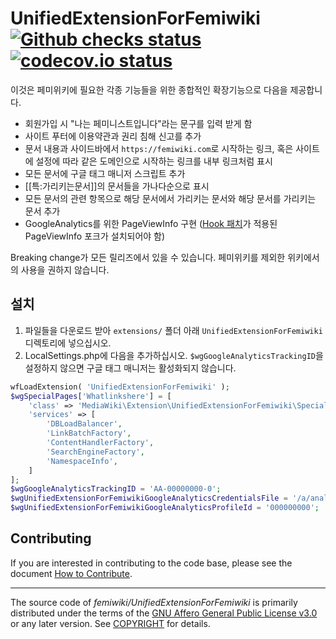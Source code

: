 # UnifiedExtensionForFemiwiki [![Github checks status]][github checks link] [![codecov.io status]][codecov.io link]

이것은 페미위키에 필요한 각종 기능들을 위한 종합적인 확장기능으로 다음을 제공합니다.

- 회원가입 시 "나는 페미니스트입니다"라는 문구를 입력 받게 함
- 사이트 푸터에 이용약관과 권리 침해 신고를 추가
- 문서 내용과 사이드바에서 `https://femiwiki.com`로 시작하는 링크, 혹은 사이트에 설정에 따라 같은 도메인으로 시작하는 링크를 내부 링크처럼 표시
- 모든 문서에 구글 태그 매니저 스크립트 추가
- [[특:가리키는문서]]의 문서들을 가나다순으로 표시
- 모든 문서의 관련 항목으로 해당 문서에서 가리키는 문서와 해당 문서를 가리키는 문서 추가
- GoogleAnalytics를 위한 PageViewInfo 구현 ([Hook 패치](https://gerrit.wikimedia.org/r/c/mediawiki/extensions/PageViewInfo/+/695669/)가 적용된 PageViewInfo 포크가 설치되어야 함)

Breaking change가 모든 릴리즈에서 있을 수 있습니다. 페미위키를 제외한 위키에서의 사용을 권하지 않습니다.

## 설치

1. 파일들을 다운로드 받아 `extensions/` 폴더 아래 `UnifiedExtensionForFemiwiki` 디렉토리에 넣으십시오.
2. LocalSettings.php에 다음을 추가하십시오. `$wgGoogleAnalyticsTrackingID`을 설정하지 않으면 구글 태그 매니저는 활성화되지 않습니다.

```php
wfLoadExtension( 'UnifiedExtensionForFemiwiki' );
$wgSpecialPages['Whatlinkshere'] = [
	'class' => 'MediaWiki\Extension\UnifiedExtensionForFemiwiki\Specials\SpecialOrderedWhatLinksHere',
	'services' => [
		'DBLoadBalancer',
		'LinkBatchFactory',
		'ContentHandlerFactory',
		'SearchEngineFactory',
		'NamespaceInfo',
	]
];
$wgGoogleAnalyticsTrackingID = 'AA-00000000-0';
$wgUnifiedExtensionForFemiwikiGoogleAnalyticsCredentialsFile = '/a/analytics-credentials-file.json';
$wgUnifiedExtensionForFemiwikiGoogleAnalyticsProfileId = '000000000';
```

## Contributing

If you are interested in contributing to the code base, please see the document [How to Contribute].

---

The source code of _femiwiki/UnifiedExtensionForFemiwiki_ is primarily distributed under the terms
of the [GNU Affero General Public License v3.0] or any later version. See
[COPYRIGHT] for details.

[github checks status]: https://badgen.net/github/checks/femiwiki/UnifiedExtensionForFemiwiki
[github checks link]: https://github.com/femiwiki/UnifiedExtensionForFemiwiki/actions
[codecov.io status]: https://badgen.net/codecov/c/github/femiwiki/UnifiedExtensionForFemiwiki
[codecov.io link]: https://codecov.io/gh/femiwiki/UnifiedExtensionForFemiwiki
[how to contribute]: https://github.com/femiwiki/femiwiki/blob/main/how-to-contribute-to-extensions.md
[gnu affero general public license v3.0]: LICENSE
[copyright]: COPYRIGHT
